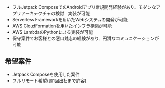 * フルJetpack ComposeでのAndroidアプリ新規開発経験があり、モダンなアプリアーキテクチャの検討・実装が可能
* Serverless Frameworkを用いたWebシステムの開発が可能
* AWS CloudFormationを用いたインフラ構築が可能
* AWS LambdaのPythonによる実装が可能
* 保守案件でお客様との窓口対応の経験があり、円滑なコミュニケーションが可能

## 希望案件
* Jetpack Composeを使用した案件
* フルリモート希望(週1回出社まで許容)